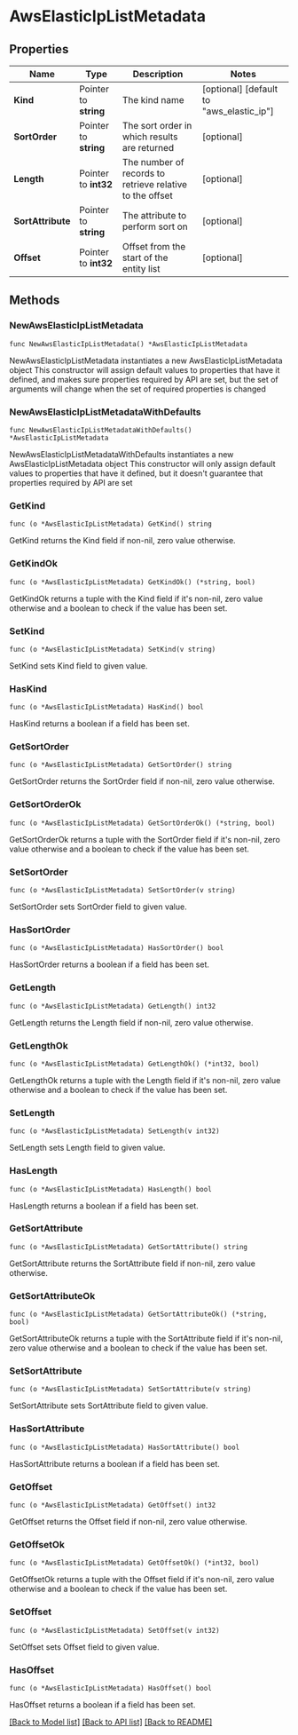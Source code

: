 # AwsElasticIpListMetadata

## Properties

Name | Type | Description | Notes
------------ | ------------- | ------------- | -------------
**Kind** | Pointer to **string** | The kind name | [optional] [default to "aws_elastic_ip"]
**SortOrder** | Pointer to **string** | The sort order in which results are returned | [optional] 
**Length** | Pointer to **int32** | The number of records to retrieve relative to the offset | [optional] 
**SortAttribute** | Pointer to **string** | The attribute to perform sort on | [optional] 
**Offset** | Pointer to **int32** | Offset from the start of the entity list | [optional] 

## Methods

### NewAwsElasticIpListMetadata

`func NewAwsElasticIpListMetadata() *AwsElasticIpListMetadata`

NewAwsElasticIpListMetadata instantiates a new AwsElasticIpListMetadata object
This constructor will assign default values to properties that have it defined,
and makes sure properties required by API are set, but the set of arguments
will change when the set of required properties is changed

### NewAwsElasticIpListMetadataWithDefaults

`func NewAwsElasticIpListMetadataWithDefaults() *AwsElasticIpListMetadata`

NewAwsElasticIpListMetadataWithDefaults instantiates a new AwsElasticIpListMetadata object
This constructor will only assign default values to properties that have it defined,
but it doesn't guarantee that properties required by API are set

### GetKind

`func (o *AwsElasticIpListMetadata) GetKind() string`

GetKind returns the Kind field if non-nil, zero value otherwise.

### GetKindOk

`func (o *AwsElasticIpListMetadata) GetKindOk() (*string, bool)`

GetKindOk returns a tuple with the Kind field if it's non-nil, zero value otherwise
and a boolean to check if the value has been set.

### SetKind

`func (o *AwsElasticIpListMetadata) SetKind(v string)`

SetKind sets Kind field to given value.

### HasKind

`func (o *AwsElasticIpListMetadata) HasKind() bool`

HasKind returns a boolean if a field has been set.

### GetSortOrder

`func (o *AwsElasticIpListMetadata) GetSortOrder() string`

GetSortOrder returns the SortOrder field if non-nil, zero value otherwise.

### GetSortOrderOk

`func (o *AwsElasticIpListMetadata) GetSortOrderOk() (*string, bool)`

GetSortOrderOk returns a tuple with the SortOrder field if it's non-nil, zero value otherwise
and a boolean to check if the value has been set.

### SetSortOrder

`func (o *AwsElasticIpListMetadata) SetSortOrder(v string)`

SetSortOrder sets SortOrder field to given value.

### HasSortOrder

`func (o *AwsElasticIpListMetadata) HasSortOrder() bool`

HasSortOrder returns a boolean if a field has been set.

### GetLength

`func (o *AwsElasticIpListMetadata) GetLength() int32`

GetLength returns the Length field if non-nil, zero value otherwise.

### GetLengthOk

`func (o *AwsElasticIpListMetadata) GetLengthOk() (*int32, bool)`

GetLengthOk returns a tuple with the Length field if it's non-nil, zero value otherwise
and a boolean to check if the value has been set.

### SetLength

`func (o *AwsElasticIpListMetadata) SetLength(v int32)`

SetLength sets Length field to given value.

### HasLength

`func (o *AwsElasticIpListMetadata) HasLength() bool`

HasLength returns a boolean if a field has been set.

### GetSortAttribute

`func (o *AwsElasticIpListMetadata) GetSortAttribute() string`

GetSortAttribute returns the SortAttribute field if non-nil, zero value otherwise.

### GetSortAttributeOk

`func (o *AwsElasticIpListMetadata) GetSortAttributeOk() (*string, bool)`

GetSortAttributeOk returns a tuple with the SortAttribute field if it's non-nil, zero value otherwise
and a boolean to check if the value has been set.

### SetSortAttribute

`func (o *AwsElasticIpListMetadata) SetSortAttribute(v string)`

SetSortAttribute sets SortAttribute field to given value.

### HasSortAttribute

`func (o *AwsElasticIpListMetadata) HasSortAttribute() bool`

HasSortAttribute returns a boolean if a field has been set.

### GetOffset

`func (o *AwsElasticIpListMetadata) GetOffset() int32`

GetOffset returns the Offset field if non-nil, zero value otherwise.

### GetOffsetOk

`func (o *AwsElasticIpListMetadata) GetOffsetOk() (*int32, bool)`

GetOffsetOk returns a tuple with the Offset field if it's non-nil, zero value otherwise
and a boolean to check if the value has been set.

### SetOffset

`func (o *AwsElasticIpListMetadata) SetOffset(v int32)`

SetOffset sets Offset field to given value.

### HasOffset

`func (o *AwsElasticIpListMetadata) HasOffset() bool`

HasOffset returns a boolean if a field has been set.


[[Back to Model list]](../README.md#documentation-for-models) [[Back to API list]](../README.md#documentation-for-api-endpoints) [[Back to README]](../README.md)


